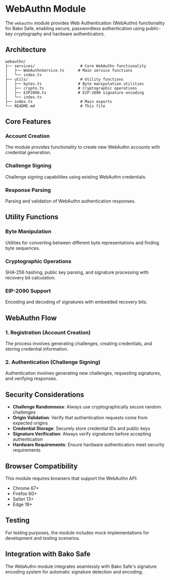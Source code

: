 # WebAuthn Module

The `webauthn` module provides Web Authentication (WebAuthn) functionality for Bako Safe, enabling secure, passwordless authentication using public-key cryptography and hardware authenticators.

## Architecture

```
webauthn/
├── services/                    # Core WebAuthn functionality
│   ├── WebAuthnService.ts      # Main service functions
│   └── index.ts
├── utils/                       # Utility functions
│   ├── bytes.ts                # Byte manipulation utilities
│   ├── crypto.ts               # Cryptographic operations
│   ├── EIP2090.ts              # EIP-2090 signature encoding
│   └── index.ts
├── index.ts                     # Main exports
└── README.md                    # This file
```

## Core Features

### Account Creation

The module provides functionality to create new WebAuthn accounts with credential generation.

### Challenge Signing

Challenge signing capabilities using existing WebAuthn credentials.

### Response Parsing

Parsing and validation of WebAuthn authentication responses.

## Utility Functions

### Byte Manipulation

Utilities for converting between different byte representations and finding byte sequences.

### Cryptographic Operations

SHA-256 hashing, public key parsing, and signature processing with recovery bit calculation.

### EIP-2090 Support

Encoding and decoding of signatures with embedded recovery bits.

## WebAuthn Flow

### 1. Registration (Account Creation)

The process involves generating challenges, creating credentials, and storing credential information.

### 2. Authentication (Challenge Signing)

Authentication involves generating new challenges, requesting signatures, and verifying responses.

## Security Considerations

- **Challenge Randomness**: Always use cryptographically secure random challenges
- **Origin Validation**: Verify that authentication requests come from expected origins
- **Credential Storage**: Securely store credential IDs and public keys
- **Signature Verification**: Always verify signatures before accepting authentication
- **Hardware Requirements**: Ensure hardware authenticators meet security requirements

## Browser Compatibility

This module requires browsers that support the WebAuthn API:

- Chrome 67+
- Firefox 60+
- Safari 13+
- Edge 18+

## Testing

For testing purposes, the module includes mock implementations for development and testing scenarios.

## Integration with Bako Safe

The WebAuthn module integrates seamlessly with Bako Safe's signature encoding system for automatic signature detection and encoding.
